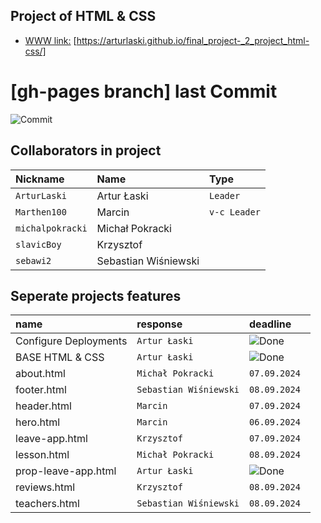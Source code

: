 ## Project of HTML & CSS 

 - [WWW link:](https://arturlaski.github.io/final_project-_2_project_html-css/) [https://arturlaski.github.io/final_project-_2_project_html-css/]


# [gh-pages branch] last Commit

![Commit](https://img.shields.io/github/last-commit/ArturLaski/final_project-_2_project_html-css/gh-pages)


## Collaborators in project


| Nickname | Name | Type     | 
| :-------- | :------- | :------- | 
| `ArturLaski` | Artur Łaski | `Leader` | 
| `Marthen100` | Marcin | `v-c Leader` | 
| `michalpokracki` | Michał Pokracki | ` ` | 
| `slavicBoy` | Krzysztof | ` ` | 
| `sebawi2` | Sebastian Wiśniewski | ` ` | 

## Seperate projects features

| name | response | deadline     | 
| :-------- | :------- | :------- | 
| Configure Deployments | `Artur Łaski` | ![Done](https://img.shields.io/badge/done-green) | 
| BASE HTML & CSS | `Artur Łaski` | ![Done](https://img.shields.io/badge/done-green) | 
| about.html | `Michał Pokracki` | `07.09.2024 ` | 
| footer.html | `Sebastian Wiśniewski` | `08.09.2024 ` | 
| header.html | `Marcin` | `07.09.2024 ` | 
| hero.html | `Marcin` | `06.09.2024 ` | 
| leave-app.html | `Krzysztof` | `07.09.2024 ` | 
| lesson.html | `Michał Pokracki` | `08.09.2024 ` | 
| prop-leave-app.html | `Artur Łaski` | ![Done](https://img.shields.io/badge/done-green) | 
| reviews.html | `Krzysztof` | `08.09.2024 ` | 
| teachers.html | `Sebastian Wiśniewski` | `08.09.2024 ` | 

